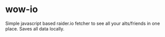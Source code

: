 # wow-io
Simple javascript based raider.io fetcher to see all your alts/friends in one place. Saves all data locally.
